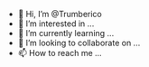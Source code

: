 - 👋 Hi, I’m @Trumberico
- 👀 I’m interested in ...
- 🌱 I’m currently learning ...
- 💞️ I’m looking to collaborate on ...
- 📫 How to reach me ...

<!---
Trumberico/Trumberico is a ✨ special ✨ repository because its `README.md` (this file) appears on your GitHub profile.
You can click the Preview link to take a look at your changes.
--->
